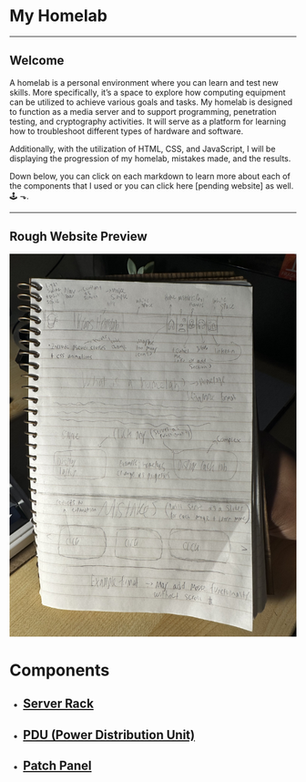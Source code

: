<h1> My Homelab</h1>
<hr> 
<h2> Welcome </h2>
<p> A homelab is a personal environment where you can learn and test new skills. More specifically, it’s a space to explore how computing equipment can be utilized to achieve various goals and tasks. My homelab is designed to function as a media server and to support programming, penetration testing, and cryptography activities. It will serve as a platform for learning how to troubleshoot different types of hardware and software. </p>
  
 <p> Additionally, with the utilization of HTML, CSS, and JavaScript, I will be displaying the progression of my homelab, mistakes made, and the results. </p>

<p> Down below, you can click on each markdown to learn more about each of the components that I used or you can click here [pending website] as well. 🕹️ ⬎. </p>
<hr> 
<h2> Rough Website Preview </h2>

<img src="IMAGES/RoughDesign.jpg" >
  
<br>

<h1> Components </h1>

- <h2> <a href= "Markdown/ServerRack.md"> Server Rack </a> </h2>
- <h2> <a href= "Markdown/PDU.md"> PDU (Power Distribution Unit) </a> </h2>
- <h2> <a href= "Markdown/PatchPanel.md"> Patch Panel </a>  </h2>



